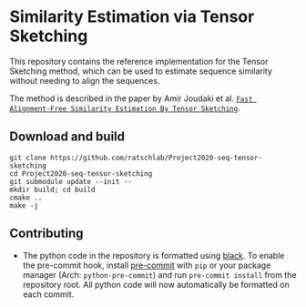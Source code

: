 # Similarity Estimation via Tensor Sketching
This repository contains the reference implementation for the Tensor Sketching method, which can be used to estimate sequence similarity without needing to align the sequences.

The method is described in the paper by Amir Joudaki et al. [`Fast Alignment-Free Similarity Estimation By Tensor
 Sketching`](https://www.biorxiv.org/content/10.1101/2020.11.13.381814v5.full).

## Download and build
```
git clone https://github.com/ratschlab/Project2020-seq-tensor-sketching
cd Project2020-seq-tensor-sketching
git submodule update --init --
mkdir build; cd build
cmake ..
make -j
```
## Contributing

- The python code in the repository is formatted using [black](https://github.com/psf/black).
  To enable the pre-commit hook, install [pre-commit](https://pre-commit.com/)
  with `pip` or your package manager (Arch: `python-pre-commit`) and run
  `pre-commit install` from the repository root. All python code will now automatically be formatted
  on each commit.
